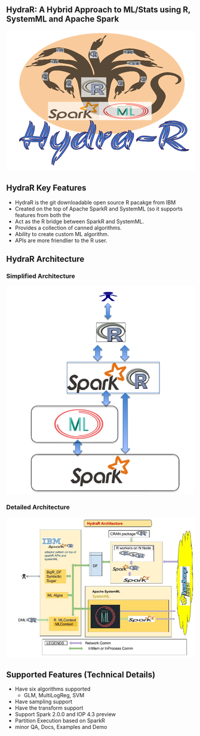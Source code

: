 ## HydraR: A Hybrid Approach to ML/Stats using R, SystemML and Apache Spark

![HydraR logo](images/hydraR-logo.png)


## HydraR Key Features 

 - HydraR is the git downloadable open source R pacakge from IBM 
 - Created on the top of Apache SparkR and SystemML (so it supports features from both the 
 - Act as the R bridge between SparkR and SystemML.
 - Provides a collection of canned algorithms.
 - Ability to create custom ML algorithm.
 - APIs are more friendlier to the R user.


## HydraR Architecture

### Simplified Architecture

![HydraR architecture (simplified)](images/hydrar_architecture_simplified.png)

### Detailed Architecture

![HydraR architecture](images/hydrar_architecture.jpg)


## Supported Features (Technical Details)

 - Have six algorithms supported
     - GLM, MultiLogReg, SVM
 - Have sampling support
 - Have the transform support
 - Support Spark 2.0.0 and IOP 4.3 preview
 - Partition Execution based on SparkR
 - minor QA, Docs, Examples and Demo 


